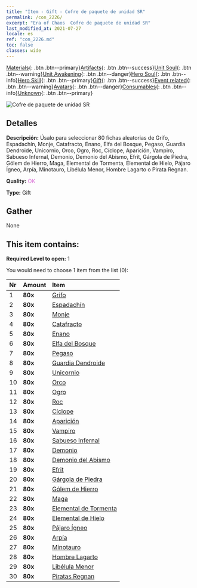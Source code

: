 ```yaml
---
title: "Item - Gift - Cofre de paquete de unidad SR"
permalink: /con_2226/
excerpt: "Era of Chaos  Cofre de paquete de unidad SR"
last_modified_at: 2021-07-27
locale: es
ref: "con_2226.md"
toc: false
classes: wide
---
```

 [Materials](/ItemsES/){: .btn .btn--primary}[Artifacts](/ItemsES/Artifacts/){: .btn .btn--success}[Unit Soul](/ItemsES/UnitSoul/){: .btn .btn--warning}[Unit Awakening](/ItemsES/UnitAwakening/){: .btn .btn--danger}[Hero Soul](/ItemsES/HeroSoul/){: .btn .btn--info}[Hero Skill](/ItemsES/HeroSkill/){: .btn .btn--primary}[Gift](/ItemsES/Gift/){: .btn .btn--success}[Event related](/ItemsES/Events/){: .btn .btn--warning}[Avatars](/ItemsES/Avatars/){: .btn .btn--danger}[Consumables](/ItemsES/Consumables/){: .btn .btn--info}[Unknown](/ItemsES/Unknown/){: .btn .btn--primary}

 ![Cofre de paquete de unidad SR](/images/t/i_907035.png)

## Detalles
 **Descripción:** Úsalo para seleccionar 80 fichas aleatorias de Grifo, Espadachín, Monje, Catafracto, Enano, Elfa del Bosque, Pegaso, Guardia Dendroide, Unicornio, Orco, Ogro, Roc, Cíclope, Aparición, Vampiro, Sabueso Infernal, Demonio, Demonio del Abismo, Efrit, Gárgola de Piedra, Gólem de Hierro, Maga, Elemental de Tormenta, Elemental de Hielo, Pájaro Ígneo, Arpía, Minotauro, Libélula Menor, Hombre Lagarto o Pirata Regnan.

 **Quality:** <span style="color: #DA70D6">OK</span>

 **Type:** Gift

## Gather

  None

## This item contains:

 **Required Level to open:** 1

 You would need to choose 1 item from the list (0):

  | Nr | Amount |     Item    |
  |:---|:-------|:------------|
  | 1 |  **80x** | [Grifo](/ItemsES/unt_192/) |  | 
  | 2 |  **80x** | [Espadachín](/ItemsES/unt_193/) |  | 
  | 3 |  **80x** | [Monje](/ItemsES/unt_194/) |  | 
  | 4 |  **80x** | [Catafracto](/ItemsES/unt_195/) |  | 
  | 5 |  **80x** | [Enano](/ItemsES/unt_200/) |  | 
  | 6 |  **80x** | [Elfa del Bosque](/ItemsES/unt_201/) |  | 
  | 7 |  **80x** | [Pegaso](/ItemsES/unt_202/) |  | 
  | 8 |  **80x** | [Guardia Dendroide](/ItemsES/unt_203/) |  | 
  | 9 |  **80x** | [Unicornio](/ItemsES/unt_204/) |  | 
  | 10 |  **80x** | [Orco](/ItemsES/unt_219/) |  | 
  | 11 |  **80x** | [Ogro](/ItemsES/unt_220/) |  | 
  | 12 |  **80x** | [Roc](/ItemsES/unt_221/) |  | 
  | 13 |  **80x** | [Cíclope](/ItemsES/unt_222/) |  | 
  | 14 |  **80x** | [Aparición](/ItemsES/unt_210/) |  | 
  | 15 |  **80x** | [Vampiro](/ItemsES/unt_211/) |  | 
  | 16 |  **80x** | [Sabueso Infernal](/ItemsES/unt_228/) |  | 
  | 17 |  **80x** | [Demonio](/ItemsES/unt_229/) |  | 
  | 18 |  **80x** | [Demonio del Abismo](/ItemsES/unt_230/) |  | 
  | 19 |  **80x** | [Efrit](/ItemsES/unt_231/) |  | 
  | 20 |  **80x** | [Gárgola de Piedra](/ItemsES/unt_236/) |  | 
  | 21 |  **80x** | [Gólem de Hierro](/ItemsES/unt_237/) |  | 
  | 22 |  **80x** | [Maga](/ItemsES/unt_238/) |  | 
  | 23 |  **80x** | [Elemental de Tormenta](/ItemsES/unt_263/) |  | 
  | 24 |  **80x** | [Elemental de Hielo](/ItemsES/unt_264/) |  | 
  | 25 |  **80x** | [Pájaro Ígneo](/ItemsES/unt_268/) |  | 
  | 26 |  **80x** | [Arpía](/ItemsES/unt_245/) |  | 
  | 27 |  **80x** | [Minotauro](/ItemsES/unt_248/) |  | 
  | 28 |  **80x** | [Hombre Lagarto](/ItemsES/unt_254/) |  | 
  | 29 |  **80x** | [Libélula Menor](/ItemsES/unt_255/) |  | 
  | 30 |  **80x** | [Piratas Regnan](/ItemsES/unt_273/) |  | 
